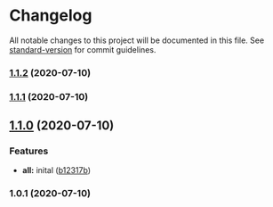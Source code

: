 # Changelog

All notable changes to this project will be documented in this file. See [standard-version](https://github.com/conventional-changelog/standard-version) for commit guidelines.

### [1.1.2](https://github.com/BryanAdamss/gen-file/compare/v1.1.1...v1.1.2) (2020-07-10)

### [1.1.1](https://github.com/BryanAdamss/gen-file/compare/v1.1.0...v1.1.1) (2020-07-10)

## [1.1.0](https://github.com/BryanAdamss/gen-file/compare/v1.0.1...v1.1.0) (2020-07-10)


### Features

* **all:** inital ([b12317b](https://github.com/BryanAdamss/gen-file/commit/b12317b8e89e200bdaafe8635c63d23d42be6981))

### 1.0.1 (2020-07-10)
